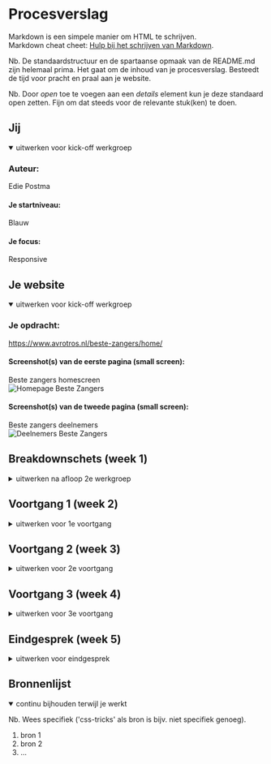 # Procesverslag
Markdown is een simpele manier om HTML te schrijven.  
Markdown cheat cheet: [Hulp bij het schrijven van Markdown](https://github.com/adam-p/markdown-here/wiki/Markdown-Cheatsheet).

Nb. De standaardstructuur en de spartaanse opmaak van de README.md zijn helemaal prima. Het gaat om de inhoud van je procesverslag. Besteedt de tijd voor pracht en praal aan je website.

Nb. Door *open* toe te voegen aan een *details* element kun je deze standaard open zetten. Fijn om dat steeds voor de relevante stuk(ken) te doen.





## Jij

<details open>
<summary>uitwerken voor kick-off werkgroep</summary>

### Auteur:
Edie Postma

#### Je startniveau:
Blauw

#### Je focus:
Responsive
 
</details>





## Je website

<details open>
<summary>uitwerken voor kick-off werkgroep</summary>

### Je opdracht:
https://www.avrotros.nl/beste-zangers/home/

#### Screenshot(s) van de eerste pagina (small screen): 
Beste zangers homescreen  
<img src="images/IMG_7636.PNG" width="375px" alt="Homepage Beste Zangers">

#### Screenshot(s) van de tweede pagina (small screen):
Beste zangers deelnemers  
<img src="images/IMG_7637.PNG" width="375px" alt="Deelnemers Beste Zangers">
 
</details>





## Breakdownschets (week 1)

<details>
<summary>uitwerken na afloop 2e werkgroep</summary>

### de hele pagina: 
<img src="images/dummy-plaatje.jpg" width="375px" alt="breakdown van de hele pagina">

### dynamisch deel (bijv menu): 
<img src="images/dummy-plaatje.jpg" width="375px" alt="breakdown van een dynamisch deel">

### wellicht nog een dynamisch deel (bijv filter): 
<img src="images/dummy-plaatje.jpg" width="375px" alt="breakdown van nog een dynamisch deel">

</details>





## Voortgang 1 (week 2)

<details>
<summary>uitwerken voor 1e voortgang</summary>

### Stand van zaken
Deze week ben ik begonnen met de html van de homepage. Het was niet heel veel en de meeste dingen zitten denk ik wel goed maar voor een aantal stukjes weet ik niet of ik de goede elementen gebruik. 

Vragen:  
* V: Hoe verwijder ik de bestanden die ik verkeerd heb toegevoegd?
* A: Zelf uitgezocht
* V: Waarom staat er (deleted) achter mijn readme file?
* A: Had hem in de verkeerde map staan
* V: Waarom slaat mijn html niet op?
* A: Cache moest geleegd worden

<img src="images/voortgang1.png" width="375px" alt="screenshot van homepage">
<img src="images/voortgang1.1.png" width="375px" alt="html deel 1">
<img src="images/voortgang1.2.png" width="375px" alt="html deel 2">

</details>





## Voortgang 2 (week 3)

<details>
<summary>uitwerken voor 2e voortgang</summary>

### Stand van zaken
Deze week heb ik de andere html er bij gemaakt en ben ik begonnen aan een stukje CSS. Hierbij heb ik vooral de basisopmaak en de makkelijke dingen gedaan dus hier kwam ik nog redelijk goed uit.

Vragen:  
* V: Moeten de socials ook in een ul?
* A: Ja
* V: Hoe load je een webfont in?
* A: Zelf uitgezocht

<img src="images/voortgang2.png" width="375px" alt="screenshot van homepage">
<img src="images/voortgang2.2.png" width="375px" alt="css">


</details>


## Voortgang 3 (week 4)

<details>
<summary>uitwerken voor 3e voortgang</summary>

### Stand van zaken
Deze week ben ik verder gegaan met zowel de html als de css. Ik heb me vooral gefocust op de header.

Vragen:  
* V: Waarom laden mijn screenshots in de README niet?
* A: Opgelost
* V: Hoe deel ik het bovenste balkje in?
* A: ul
* V: Klopt section in header?
* A: Nee, mag een div zijn
* V: Wat is het verschil tussen 
* li a
* &
* li > a
* A: > gebruik je alleen voor direct child als het niet anders kan
* V: Waarom zit er een blauwe rand om de section in de header?
* A: Dat is een standaard opmaak, die kan je resetten door bij de elementen padding en margin op 0 te zetten.
* V: Het font van de website is geen webfont, moet ik een kiezen die er op lijkt?
* A: Ja  
Comment: Begin vast met de flexbox en micro interactie: zoekbalkje die invliegt

<img src="images/voortgang3.png" width="375px" alt="screenshot van homepage">
<img src="images/voortgang3.1.png" width="375px" alt="html">
<img src="images/voortgang3.2.png" width="375px" alt="css">
<img src="images/voortgang3.3.png" width="375px" alt="css">

</details>




## Eindgesprek (week 5)

<details>
<summary>uitwerken voor eindgesprek</summary>

### Stand van zaken
hier dit ging goed & dit was lastig (neem ook screenshots op van delen van je website en code)

### Screenshot(s)

hier screenshot(s) van je eindresultaat

</details>





## Bronnenlijst

<details open>
<summary>continu bijhouden terwijl je werkt</summary>

Nb. Wees specifiek ('css-tricks' als bron is bijv. niet specifiek genoeg).

1. bron 1
2. bron 2
3. ...

</details>
